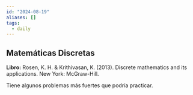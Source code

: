 ```yaml
---
id: "2024-08-19"
aliases: []
tags:
  - daily
---
```


## Matemáticas Discretas

**Libro:** Rosen, K. H. & Krithivasan, K. (2013). Discrete mathematics and its applications. New York: McGraw-Hill.

Tiene algunos problemas más fuertes que podría practicar.

